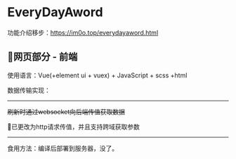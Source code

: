 # EveryDayAword

功能介绍移步：https://im0o.top/everydayaword.html

## 🚀网页部分 - 前端

使用语言：Vue(+element ui + vuex) + JavaScript + scss +html

数据传输实现：

-----



~~刷新时通过websocket向后端传值获取数据~~



🎲已更改为http请求传值，并且支持跨域获取参数



----

食用方法：编译后部署到服务器，没了。

